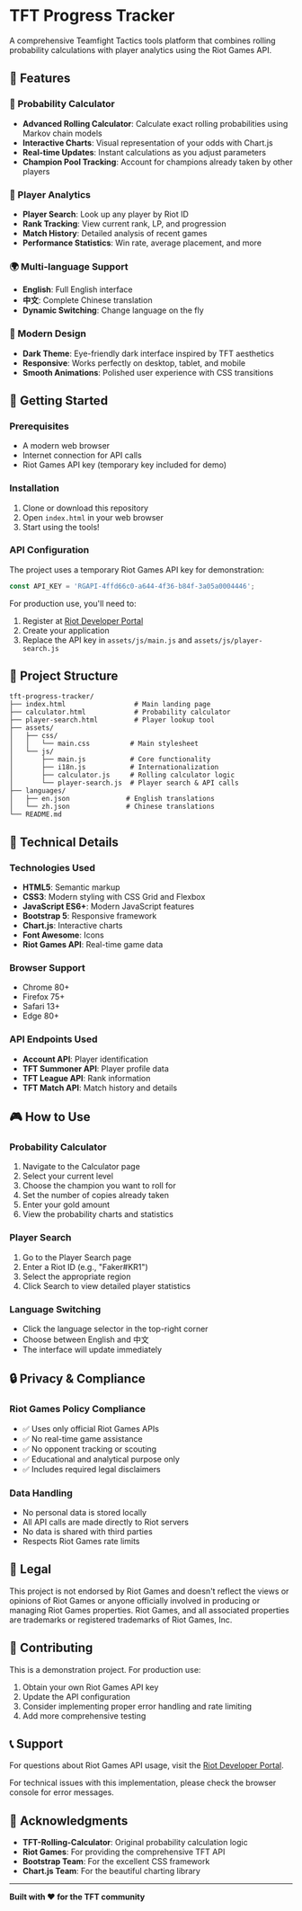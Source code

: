 # TFT Progress Tracker

A comprehensive Teamfight Tactics tools platform that combines rolling probability calculations with player analytics using the Riot Games API.

## 🎯 Features

### 🎲 Probability Calculator
- **Advanced Rolling Calculator**: Calculate exact rolling probabilities using Markov chain models
- **Interactive Charts**: Visual representation of your odds with Chart.js
- **Real-time Updates**: Instant calculations as you adjust parameters
- **Champion Pool Tracking**: Account for champions already taken by other players

### 👤 Player Analytics
- **Player Search**: Look up any player by Riot ID
- **Rank Tracking**: View current rank, LP, and progression
- **Match History**: Detailed analysis of recent games
- **Performance Statistics**: Win rate, average placement, and more

### 🌍 Multi-language Support
- **English**: Full English interface
- **中文**: Complete Chinese translation
- **Dynamic Switching**: Change language on the fly

### 🎨 Modern Design
- **Dark Theme**: Eye-friendly dark interface inspired by TFT aesthetics
- **Responsive**: Works perfectly on desktop, tablet, and mobile
- **Smooth Animations**: Polished user experience with CSS transitions

## 🚀 Getting Started

### Prerequisites
- A modern web browser
- Internet connection for API calls
- Riot Games API key (temporary key included for demo)

### Installation
1. Clone or download this repository
2. Open `index.html` in your web browser
3. Start using the tools!

### API Configuration
The project uses a temporary Riot Games API key for demonstration:
```javascript
const API_KEY = 'RGAPI-4ffd66c0-a644-4f36-b84f-3a05a0004446';
```

For production use, you'll need to:
1. Register at [Riot Developer Portal](https://developer.riotgames.com/)
2. Create your application
3. Replace the API key in `assets/js/main.js` and `assets/js/player-search.js`

## 📁 Project Structure

```
tft-progress-tracker/
├── index.html                 # Main landing page
├── calculator.html            # Probability calculator
├── player-search.html         # Player lookup tool
├── assets/
│   ├── css/
│   │   └── main.css          # Main stylesheet
│   └── js/
│       ├── main.js           # Core functionality
│       ├── i18n.js           # Internationalization
│       ├── calculator.js     # Rolling calculator logic
│       └── player-search.js  # Player search & API calls
├── languages/
│   ├── en.json              # English translations
│   └── zh.json              # Chinese translations
└── README.md
```

## 🔧 Technical Details

### Technologies Used
- **HTML5**: Semantic markup
- **CSS3**: Modern styling with CSS Grid and Flexbox
- **JavaScript ES6+**: Modern JavaScript features
- **Bootstrap 5**: Responsive framework
- **Chart.js**: Interactive charts
- **Font Awesome**: Icons
- **Riot Games API**: Real-time game data

### Browser Support
- Chrome 80+
- Firefox 75+
- Safari 13+
- Edge 80+

### API Endpoints Used
- **Account API**: Player identification
- **TFT Summoner API**: Player profile data
- **TFT League API**: Rank information
- **TFT Match API**: Match history and details

## 🎮 How to Use

### Probability Calculator
1. Navigate to the Calculator page
2. Select your current level
3. Choose the champion you want to roll for
4. Set the number of copies already taken
5. Enter your gold amount
6. View the probability charts and statistics

### Player Search
1. Go to the Player Search page
2. Enter a Riot ID (e.g., "Faker#KR1")
3. Select the appropriate region
4. Click Search to view detailed player statistics

### Language Switching
- Click the language selector in the top-right corner
- Choose between English and 中文
- The interface will update immediately

## 🔒 Privacy & Compliance

### Riot Games Policy Compliance
- ✅ Uses only official Riot Games APIs
- ✅ No real-time game assistance
- ✅ No opponent tracking or scouting
- ✅ Educational and analytical purpose only
- ✅ Includes required legal disclaimers

### Data Handling
- No personal data is stored locally
- All API calls are made directly to Riot servers
- No data is shared with third parties
- Respects Riot Games rate limits

## 📄 Legal

This project is not endorsed by Riot Games and doesn't reflect the views or opinions of Riot Games or anyone officially involved in producing or managing Riot Games properties. Riot Games, and all associated properties are trademarks or registered trademarks of Riot Games, Inc.

## 🤝 Contributing

This is a demonstration project. For production use:
1. Obtain your own Riot Games API key
2. Update the API configuration
3. Consider implementing proper error handling and rate limiting
4. Add more comprehensive testing

## 📞 Support

For questions about Riot Games API usage, visit the [Riot Developer Portal](https://developer.riotgames.com/).

For technical issues with this implementation, please check the browser console for error messages.

## 🎉 Acknowledgments

- **TFT-Rolling-Calculator**: Original probability calculation logic
- **Riot Games**: For providing the comprehensive TFT API
- **Bootstrap Team**: For the excellent CSS framework
- **Chart.js Team**: For the beautiful charting library

---

**Built with ❤️ for the TFT community**
